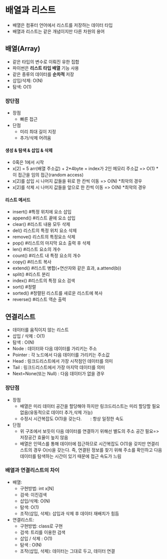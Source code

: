 # 배열과 리스트
+ 배열은 컴퓨터 언어에서 리스트를 저장하는 데이터 타입
+ 배열과 리스트는 같은 개념이지만 다른 차원의 용어

## 배열(Array)
+ 같은 타입의 변수로 이뤄진 유한 집합
+ 파이썬은 <b>리스트 타입 배열</b> 기능 사용
+ 같은 종류의 데이터를 <b>순차적</b> 저장
+ 삽입/삭제: O(N)
+ 탐색: O(1)

### 장단점
+ 장점
    + 빠른 접근
+ 단점
    + 미리 최대 길이 지정
    + 추가/삭제 어려움

#### 생성 & 탐색 & 삽입 & 삭제
+ 0혹은 1에서 시작
+ x[2] = 5 arr(배열 주소값) + 2*4byte = index가 2인 메모리 주소값 => O(1) * 이 접근을 임의 접근(random access)
+ x[2]를 삽입 시 나머지 값들을 뒤로 한 칸씩 이동 => O(N) *최악의 경우
+ x[2]를 삭제 시 나머지 값들을 앞으로 한 칸씩 이동 => O(N) *최악의 경우


#### 리스트 메서드
+ insert() #특정 위치에 요소 삽입
+ append() #리스트 끝에 요소 삽입
+ clear() #리스트 내용 모두 삭제
+ del() 리스트의 특정 위치 요소 삭제
+ remove() 리스트의 특정요소 삭제
+ pop() #리스트의 마지막 요소 출력 후 삭제
+ len() #리스트 요소의 개수
+ count() #리스트 내 특정 요소의 개수
+ copy() #리스트 복사
+ extend() #리스트 병합(+연산자와 같은 효과, a.attend(b))
+ split() #리스트 분리
+ index() #리스트의 특정 요소 검색
+ sort() #정렬
+ sorted() #정렬된 리스트를 새로운 리스트에 복사
+ reverse() #리스트 역순 출력

## 연결리스트
- 데이터를 움직이지 않는 리스트
- 삽입 / 삭제 : O(1)
- 탐색 : O(N)
- Node : 데이터와 다음 데이터를 가리키는 주소
- Pointer : 각 노드에서 다음 데이터를 가리키는 주소값
- Head : 링크드리스트에서 가장 시작점인 데이터를 의미
- Tail : 링크드리스트에서 가장 마지막 데이터를 의미
- Next=None(또는 Null) : 다음 데이터가 없을 경우 

### 장단점
+ 장점
    + 배열은 미리 데이터 공간을 할당해야 하지만 링크드리스트는 미리 할당할 필요없음(유동적으로 데이터 추가,삭제 가능)
    + 수정시 시간복잡도 O(1)을 갖는다. 
     : 항상 일정한 속도
+ 단점
    + 위 구조에서 보듯이 다음 데이터를 연결하기 위해선 별도의 주소 공간 필요=> 저장공간 효율이 높지 않음
    + 배열은 인덱스를 통해 데이터에 접근하므로 시간복잡도 O(1)을 갖지만 연결리스트의 경우 O(n)을 갖는다. 즉, 연결된 정보를 찾기 위해 주소를 확인하고 다음 데이터를 탐색하는 시간이 있기 때문에 접근 속도가 느림

### 배열과 연결리스트의 차이
+ 배열:
    + 구현방법: int x[N]
    + 검색: 이진검색
    + 삽입/삭제: O(N)
    + 탐색: O(1)
    + 조작(삽입, 삭제): 삽입과 삭제 후 데이터 재배치가 힘듬
+ 연결리스트:
    + 구현방법: class로 구현
    + 검색: 트리를 이용한 검색
    - 삽입 / 삭제 : O(1)
    - 탐색 : O(N)
    + 조작(삽입, 삭제): 데이터는 그대로 두고, 데이터 연결

